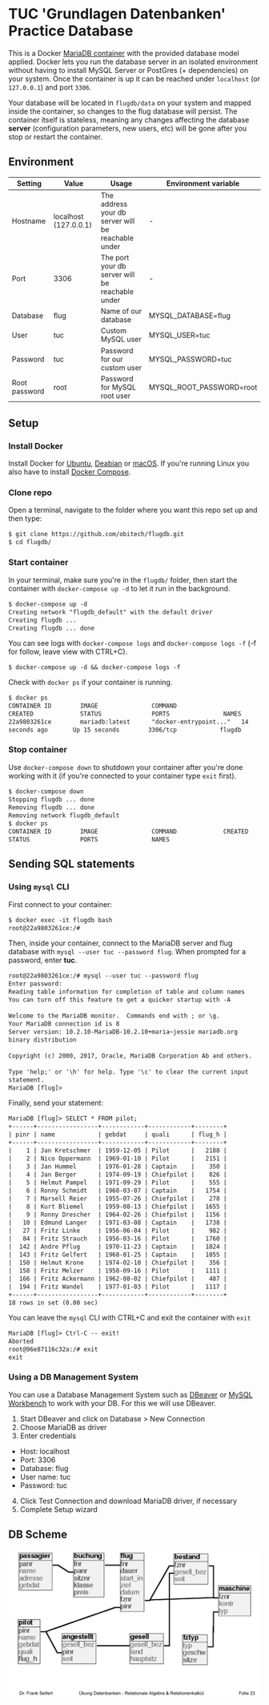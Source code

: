 # TUC 'Grundlagen Datenbanken' Practice Database
This is a Docker [MariaDB container](https://hub.docker.com/_/mariadb/) with the provided database model applied. Docker lets you run the database server in an isolated environment without having to install MySQL Server or PostGres (+ dependencies) on your system. Once the container is up it can be reached under ``localhost`` (or ``127.0.0.1``) and port ``3306``. 

Your database will be located in ``flugdb/data`` on your system and mapped inside the container, so changes to the flug database will persist. The container itself is stateless, meaning any changes affecting the database **server** (configuration parameters, new users, etc) will be gone after you stop or restart the container. 
## Environment
Setting | Value | Usage | Environment variable
---|---|---|---
Hostname | localhost (127.0.0.1) | The address your db server will be reachable under | -
Port | 3306 | The port your db server will be reachable under | -
Database | flug | Name of our database | MYSQL_DATABASE=flug
User | tuc | Custom MySQL user | MYSQL_USER=tuc
Password | tuc | Password for our custom user | MYSQL_PASSWORD=tuc
Root password | root | Password for MySQL root user | MYSQL_ROOT_PASSWORD=root

## Setup
### Install Docker
Install Docker for [Ubuntu](https://docs.docker.com/engine/installation/), [Deabian](https://docs.docker.com/engine/installation/linux/docker-ce/debian/) or [macOS](https://docs.docker.com/docker-for-mac/install/). If you're running Linux you also have  to install [Docker Compose](https://docs.docker.com/compose/install/#prerequisites).
### Clone repo
Open a terminal, navigate to the folder where you want this repo set up and then type:
```
$ git clone https://github.com/obitech/flugdb.git
$ cd flugdb/
```
### Start container
In your terminal, make sure you're in the ``flugdb/`` folder, then start the container with ``docker-compose up -d`` to let it run in the background.
```
$ docker-compose up -d
Creating network "flugdb_default" with the default driver
Creating flugdb ...
Creating flugdb ... done
```

You can see logs with ``docker-compose logs`` and ``docker-compose logs -f`` (-f for follow, leave view with CTRL+C).
```
$ docker-compose up -d && docker-compose logs -f
```
Check with ``docker ps`` if your container is running.
```
$ docker ps
CONTAINER ID        IMAGE               COMMAND                  CREATED             STATUS              PORTS               NAMES
22a9803261ce        mariadb:latest      "docker-entrypoint..."   14 seconds ago       Up 15 seconds        3306/tcp            flugdb
```
### Stop container
Use ``docker-compose down`` to shutdown your container after you're done working with it (if you're connected to your container type ``exit`` first).
```
$ docker-compose down
Stopping flugdb ... done
Removing flugdb ... done
Removing network flugdb_default
$ docker ps
CONTAINER ID        IMAGE               COMMAND             CREATED             STATUS              PORTS               NAMES
```
## Sending SQL statements 
### Using ``mysql`` CLI
First connect to your container:
```
$ docker exec -it flugdb bash
root@22a9803261ce:/#
```
Then, inside your container, connect to the MariaDB server and flug database with ``mysql --user tuc --password flug``. When prompted for a password, enter **tuc**.
```
root@22a9803261ce:/# mysql --user tuc --password flug
Enter password:
Reading table information for completion of table and column names
You can turn off this feature to get a quicker startup with -A

Welcome to the MariaDB monitor.  Commands end with ; or \g.
Your MariaDB connection id is 8
Server version: 10.2.10-MariaDB-10.2.10+maria~jessie mariadb.org binary distribution

Copyright (c) 2000, 2017, Oracle, MariaDB Corporation Ab and others.

Type 'help;' or '\h' for help. Type '\c' to clear the current input statement.
MariaDB [flug]>
```
Finally, send your statement:
```
MariaDB [flug]> SELECT * FROM pilot;
+------+-----------------+------------+------------+--------+
| pinr | name            | gebdat     | quali      | flug_h |
+------+-----------------+------------+------------+--------+
|    1 | Jan Kretschmer  | 1959-12-05 | Pilot      |   2188 |
|    2 | Nico Oppermann  | 1969-01-10 | Pilot      |   2151 |
|    3 | Jan Hummel      | 1976-01-28 | Captain    |    350 |
|    4 | Jan Berger      | 1974-09-19 | Chiefpilot |    826 |
|    5 | Helmut Pampel   | 1971-09-29 | Pilot      |    555 |
|    6 | Ronny Schmidt   | 1968-03-07 | Captain    |   1754 |
|    7 | Marsell Reier   | 1955-07-26 | Chiefpilot |    278 |
|    8 | Kurt Bliemel    | 1959-08-13 | Chiefpilot |   1655 |
|    9 | Ronny Drescher  | 1964-02-26 | Chiefpilot |   1156 |
|   10 | Edmund Langer   | 1971-03-08 | Captain    |   1738 |
|   27 | Fritz Linke     | 1956-06-04 | Pilot      |    982 |
|   84 | Fritz Strauch   | 1956-03-16 | Pilot      |   1760 |
|  142 | Andre Pflug     | 1970-11-23 | Captain    |   1824 |
|  143 | Fritz Gelfert   | 1968-01-25 | Captain    |   1055 |
|  150 | Helmut Krone    | 1974-02-10 | Chiefpilot |    356 |
|  158 | Fritz Melzer    | 1958-09-16 | Pilot      |   1111 |
|  166 | Fritz Ackermann | 1962-08-02 | Chiefpilot |    487 |
|  194 | Fritz Wandel    | 1977-01-03 | Pilot      |   1117 |
+------+-----------------+------------+------------+--------+
18 rows in set (0.00 sec)
```
You can leave the ``mysql`` CLI with CTRL+C and exit the container with ``exit``
```
MariaDB [flug]> Ctrl-C -- exit!
Aborted
root@96e87116c32a:/# exit
exit
```
### Using a DB Management System
You can use a Database Management System such as [DBeaver](https://dbeaver.jkiss.org/download/) or [MySQL Workbench](https://dev.mysql.com/downloads/workbench/) to work with your DB. For this we will use DBeaver.
1. Start DBeaver and click on Database > New Connection
2. Choose MariaDB as driver
3. Enter credentials
 * Host: localhost
  * Port: 3306
  * Database: flug
  * User name: tuc
  * Password: tuc
4. Click Test Connection and download MariaDB driver, if necessary
5. Complete Setup wizard
## DB Scheme
![a database scheme](https://raw.githubusercontent.com/obitech/flugdb/master/static/dbscheme_flugdb.png "Database scheme for flug")